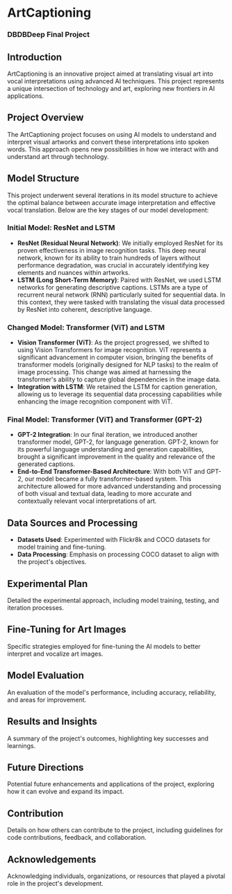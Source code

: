 # ArtCaptioning
### DBDBDeep Final Project

## Introduction
ArtCaptioning is an innovative project aimed at translating visual art into vocal interpretations using advanced AI techniques. This project represents a unique intersection of technology and art, exploring new frontiers in AI applications.

## Project Overview
The ArtCaptioning project focuses on using AI models to understand and interpret visual artworks and convert these interpretations into spoken words. This approach opens new possibilities in how we interact with and understand art through technology.

## Model Structure

This project underwent several iterations in its model structure to achieve the optimal balance between accurate image interpretation and effective vocal translation. Below are the key stages of our model development:

### Initial Model: ResNet and LSTM
- **ResNet (Residual Neural Network)**: We initially employed ResNet for its proven effectiveness in image recognition tasks. This deep neural network, known for its ability to train hundreds of layers without performance degradation, was crucial in accurately identifying key elements and nuances within artworks.
- **LSTM (Long Short-Term Memory)**: Paired with ResNet, we used LSTM networks for generating descriptive captions. LSTMs are a type of recurrent neural network (RNN) particularly suited for sequential data. In this context, they were tasked with translating the visual data processed by ResNet into coherent, descriptive language.

### Changed Model: Transformer (ViT) and LSTM
- **Vision Transformer (ViT)**: As the project progressed, we shifted to using Vision Transformers for image recognition. ViT represents a significant advancement in computer vision, bringing the benefits of transformer models (originally designed for NLP tasks) to the realm of image processing. This change was aimed at harnessing the transformer's ability to capture global dependencies in the image data.
- **Integration with LSTM**: We retained the LSTM for caption generation, allowing us to leverage its sequential data processing capabilities while enhancing the image recognition component with ViT.

### Final Model: Transformer (ViT) and Transformer (GPT-2)
- **GPT-2 Integration**: In our final iteration, we introduced another transformer model, GPT-2, for language generation. GPT-2, known for its powerful language understanding and generation capabilities, brought a significant improvement in the quality and relevance of the generated captions.
- **End-to-End Transformer-Based Architecture**: With both ViT and GPT-2, our model became a fully transformer-based system. This architecture allowed for more advanced understanding and processing of both visual and textual data, leading to more accurate and contextually relevant vocal interpretations of art.

## Data Sources and Processing
- **Datasets Used**: Experimented with Flickr8k and COCO datasets for model training and fine-tuning.
- **Data Processing**: Emphasis on processing COCO dataset to align with the project's objectives.

## Experimental Plan
Detailed the experimental approach, including model training, testing, and iteration processes.

## Fine-Tuning for Art Images
Specific strategies employed for fine-tuning the AI models to better interpret and vocalize art images.

## Model Evaluation
An evaluation of the model's performance, including accuracy, reliability, and areas for improvement.

## Results and Insights
A summary of the project's outcomes, highlighting key successes and learnings.

## Future Directions
Potential future enhancements and applications of the project, exploring how it can evolve and expand its impact.

## Contribution
Details on how others can contribute to the project, including guidelines for code contributions, feedback, and collaboration.

## Acknowledgements
Acknowledging individuals, organizations, or resources that played a pivotal role in the project's development.
